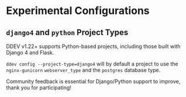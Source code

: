 # Experimental Configurations

## `django4` and `python` Project Types

DDEV v1.22+ supports Python-based projects, including those built with Django 4 and Flask.

`ddev config --project-type=django4` will by default a project to use the `nginx-gunicorn` `webserver_type` and the `postgres` database type.

Community feedback is essential for Django/Python support to improve, thank you for participating!
